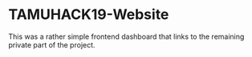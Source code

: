 # TAMUHACK19-Website

This was a rather simple frontend dashboard that links to the remaining private part of the project.
